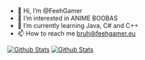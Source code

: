 - 👋 Hi, I’m @FeehGamer
- 👀 I’m interested in ANIME BOOBAS
- 🌱 I’m currently learning Java, C# and C++
- 📫 How to reach me bruh@feehgamer.eu



[![Github Stats](https://github.com/FeehGamer/g-stats/blob/master/generated/language.svg)](https://github.com/FeehGamer/g-stats)
[![Github Stats](https://github.com/FeehGamer/g-stats/blob/master/generated/overview.svg)](https://github.com/FeehGamer/g-stats)

